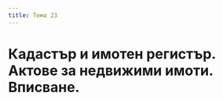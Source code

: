 ```yaml
---
title: Тема 23
---
```


# **Кадастър и имотен регистър. Актове за недвижими имоти. Вписване.**

